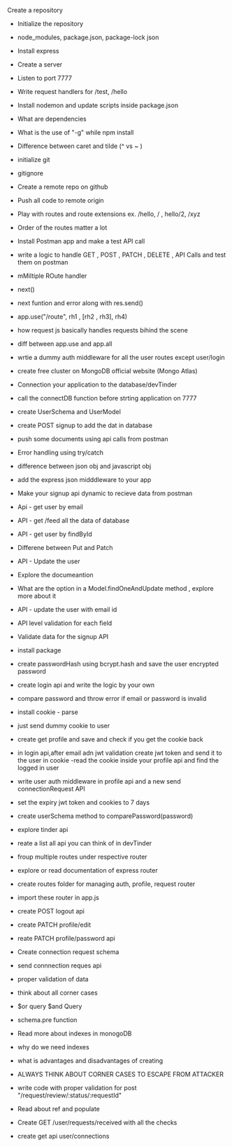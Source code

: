 Create a repository
- Initialize the repository
- node_modules, package.json, package-lock json
- Install express
- Create a server
- Listen to port 7777
- Write request handlers for /test, /hello
- Install nodemon and update scripts inside package.json
- What are dependencies
- What is the use of "-g" while npm install
- Difference between caret and tilde (^ vs ~ )



- initialize git
- gitignore
- Create a remote repo on github
- Push all code to remote origin
- Play with routes and route extensions ex. /hello, / , hello/2, /xyz
- Order of the routes matter a lot
- Install Postman app and make a test API call
- write a logic to handle GET , POST , PATCH , DELETE , API Calls and test them on postman

- mMiltiple ROute handler
- next()
- next funtion and error along with res.send()
- app.use("/route", rh1 , [rh2 , rh3], rh4)
- how request js basically  handles requests bihind the scene
- diff between app.use and app.all
- wrtie a dummy auth middleware for all the user routes except user/login

- create free cluster on MongoDB official website (Mongo Atlas)
- Connection your application to the database/devTinder
- call the connectDB function before strting application on 7777
- create UserSchema and UserModel
- create POST signup to add the dat in database
- push some documents using api calls from postman
- Error handling using try/catch

- difference between json obj and javascript obj
- add the express json midddleware to your app
- Make your signup api dynamic to recieve data from postman
- Api - get user by email
- API - get /feed all the data of database
- API - get user by findById
- Differene between Put and Patch
- API - Update the user
- Explore the documeantion
- What are the option in a Model.findOneAndUpdate method , explore more about it
- API - update the user with email id
- API level validation for each field

- Validate data for the signup API
- install package
- create passwordHash using bcrypt.hash and save the user encrypted password


- create login api and write the logic by your own
- compare password and throw error if email or password is invalid

- install cookie - parse
- just send dummy cookie to user
- create get profile and save and check if you get the cookie back
- in login api,after email adn jwt validation create jwt token and send it to the user in cookie
-read the cookie inside your profile api and find the logged in user

- write user auth middleware in profile api and a new send connectionRequest API
- set the expiry jwt token and cookies to 7 days

- create userSchema method to comparePassword(password)

- explore tinder api
- reate a list all api you can think of in devTinder
- froup multiple routes under respective router

- explore or read documentation of express router
- create routes folder for managing auth, profile, request router
- import these router in app.js

- create POST logout api
- create PATCH profile/edit
- reate PATCH profile/password api

- Create connection request schema
- send connnection reques api
- proper validation of data
- think about all corner cases
- $or query $and Query 
- schema.pre function
- Read more about indexes in monogoDB
- why do we need indexes
- what is  advantages and disadvantages of creating
- ALWAYS THINK ABOUT CORNER CASES TO ESCAPE FROM ATTACKER

- write code with proper validation for post "/request/review/:status/:requestId"

- Read about ref and populate 
- Create GET /user/requests/received with all the checks
- create get api user/connections